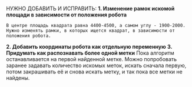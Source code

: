 НУЖНО ДОБАВИТЬ И ИСПРАВИТЬ: 
**1. Изменение рамок искомой площади в зависимости от положения робота**

    В центре площадь квадрата равна 4400-4500, а самом углу - 1900-2000. Нужно изменять рамки, в которых ищется квадрат, в зависимости от положения робота.
**2. Добавить координаты робота как отдельную переменную**
**3. Придумать как распознавать более одной метки**
    Пока алгоритм останавливается на первой найденной метке. Можно попробовать заранее задавать количество искомых меток, искать сначала первую, потом закрашивать её и снова искать метку, и так пока все метки не найдены.
